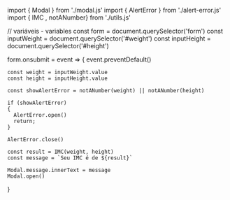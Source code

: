 import { Modal } from './modal.js'
import { AlertError } from './alert-error.js'
import { IMC , notANumber} from './utils.js'


// variáveis - variables
const form = document.querySelector('form')
const inputWeight = document.querySelector('#weight')
const inputHeight = document.querySelector('#height')


form.onsubmit = event => {
    event.preventDefault()

    const weight = inputWeight.value
    const height = inputHeight.value

    const showAlertError = notANumber(weight) || notANumber(height)

    if (showAlertError)
    {
      AlertError.open()
      return;
    }

    AlertError.close()

    const result = IMC(weight, height)
    const message = `Seu IMC é de ${result}`

    Modal.message.innerText = message
    Modal.open()
}



